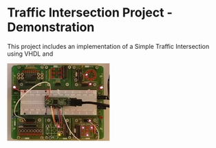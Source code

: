 # Traffic Intersection Project - Demonstration
This project includes an implementation of a Simple Traffic Intersection using VHDL and 

[![Traffic Intersection Project - Demonstration](Video-Thumbnail.jpg)](https://youtu.be/ENuSRdXxGVU "Traffic Intersection Project - Demonstration")
